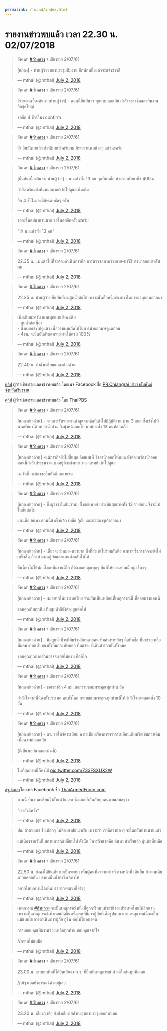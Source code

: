 ```yaml
---
permalink: /found/index.html
---
```


# รายงานข่าวพบแล้ว เวลา 22.30 น. 02/07/2018

<blockquote class="twitter-tweet" data-lang="en"><p lang="th" dir="ltr">อัพเดท <a href="https://twitter.com/hashtag/%E0%B8%96%E0%B9%89%E0%B8%B3%E0%B8%AB%E0%B8%A5%E0%B8%A7%E0%B8%87?src=hash&amp;ref_src=twsrc%5Etfw">#ถ้ำหลวง</a> จ.เชียงราย 2/07/61<br><br>[แถลง] - ท่านผู้ว่าฯ ของประชุมทีมงาน อีกพักหนึ่งแล้วจะแจ้งข่าวดี</p>&mdash; mthai (@mthai) <a href="https://twitter.com/mthai/status/1013806772329463808?ref_src=twsrc%5Etfw">July 2, 2018</a></blockquote>
<script async src="https://platform.twitter.com/widgets.js" charset="utf-8"></script>

<blockquote class="twitter-tweet" data-lang="en"><p lang="th" dir="ltr">อัพเดท <a href="https://twitter.com/hashtag/%E0%B8%96%E0%B9%89%E0%B8%B3%E0%B8%AB%E0%B8%A5%E0%B8%A7%E0%B8%87?src=hash&amp;ref_src=twsrc%5Etfw">#ถ้ำหลวง</a> จ.เชียงราย 2/07/61<br><br>[รายงานเบื้องต้นจากท่านผู้ว่าฯ] - ตอนนี้ยืนยันว่า ทุกคนปลอดภัย กำลังจะส่งซีลและทีมงานอีกชุดใหญ่ <br><br>ขออีก 4 ชัวร์โมง confirm</p>&mdash; mthai (@mthai) <a href="https://twitter.com/mthai/status/1013807027225706496?ref_src=twsrc%5Etfw">July 2, 2018</a></blockquote>
<script async src="https://platform.twitter.com/widgets.js" charset="utf-8"></script>

<blockquote class="twitter-tweet" data-lang="en"><p lang="th" dir="ltr">อัพเดท <a href="https://twitter.com/hashtag/%E0%B8%96%E0%B9%89%E0%B8%B3%E0%B8%AB%E0%B8%A5%E0%B8%A7%E0%B8%87?src=hash&amp;ref_src=twsrc%5Etfw">#ถ้ำหลวง</a> จ.เชียงราย 2/07/61<br><br>ย้ำ ยืนยันมาแล้ว ข่าวดีมาแล้วครับผม มีรายงานพบน้องๆ แล้วนะครับ</p>&mdash; mthai (@mthai) <a href="https://twitter.com/mthai/status/1013807161284091909?ref_src=twsrc%5Etfw">July 2, 2018</a></blockquote>
<script async src="https://platform.twitter.com/widgets.js" charset="utf-8"></script>

<blockquote class="twitter-tweet" data-lang="en"><p lang="th" dir="ltr">อัพเดท <a href="https://twitter.com/hashtag/%E0%B8%96%E0%B9%89%E0%B8%B3%E0%B8%AB%E0%B8%A5%E0%B8%A7%E0%B8%87?src=hash&amp;ref_src=twsrc%5Etfw">#ถ้ำหลวง</a> จ.เชียงราย 2/07/61<br><br>[ยืนยันเบื้องต้นจากท่านผู้ว่าฯ] - พบแล้วทั้ง 13 คน จุดที่พบคือ ห่างจากพัทยาบีช 400 ม. <br><br>กำลังเตรียมส่งทีมหมอภาคย์เข้าไปดูแลเพิ่มเติม <br><br>อีก 4 ชั่วโมงจะมีอัพเดทชัดๆ ครับ</p>&mdash; mthai (@mthai) <a href="https://twitter.com/mthai/status/1013807794191908866?ref_src=twsrc%5Etfw">July 2, 2018</a></blockquote>
<script async src="https://platform.twitter.com/widgets.js" charset="utf-8"></script>

<blockquote class="twitter-tweet" data-lang="en"><p lang="th" dir="ltr">รอจะโพสต์มานานมาก ขอโพสต์อีกครั้งนะครับ<br><br>&quot;ย้ำ พบแล้วทั้ง 13 คน&quot;</p>&mdash; mthai (@mthai) <a href="https://twitter.com/mthai/status/1013807971338317824?ref_src=twsrc%5Etfw">July 2, 2018</a></blockquote>
<script async src="https://platform.twitter.com/widgets.js" charset="utf-8"></script>

<blockquote class="twitter-tweet" data-lang="en"><p lang="th" dir="ltr">อัพเดท <a href="https://twitter.com/hashtag/%E0%B8%96%E0%B9%89%E0%B8%B3%E0%B8%AB%E0%B8%A5%E0%B8%A7%E0%B8%87?src=hash&amp;ref_src=twsrc%5Etfw">#ถ้ำหลวง</a> จ.เชียงราย 2/07/61<br><br>22.35 น. แผนต่อไปที่จะต้องดำเนินการคือ การตรวจสภาพร่างกาย-หาวิธีทางนำออกมาครับผม</p>&mdash; mthai (@mthai) <a href="https://twitter.com/mthai/status/1013808249508773890?ref_src=twsrc%5Etfw">July 2, 2018</a></blockquote>
<script async src="https://platform.twitter.com/widgets.js" charset="utf-8"></script>

<blockquote class="twitter-tweet" data-lang="en"><p lang="th" dir="ltr">อัพเดท <a href="https://twitter.com/hashtag/%E0%B8%96%E0%B9%89%E0%B8%B3%E0%B8%AB%E0%B8%A5%E0%B8%A7%E0%B8%87?src=hash&amp;ref_src=twsrc%5Etfw">#ถ้ำหลวง</a> จ.เชียงราย 2/07/61<br><br>22.35 น. ท่านผู้ว่าฯ ยืนยันยังคงสูบน้ำต่อไป เพราะนั่นคือหนึ่งช่องทางในการนำทุกคนออกมา</p>&mdash; mthai (@mthai) <a href="https://twitter.com/mthai/status/1013808556649299968?ref_src=twsrc%5Etfw">July 2, 2018</a></blockquote>
<script async src="https://platform.twitter.com/widgets.js" charset="utf-8"></script>

<blockquote class="twitter-tweet" data-lang="en"><p lang="th" dir="ltr">เพิ่มเติมนะครับ แผนทุกแผนยังคงเดิม <br>- สูบน้ำต่อเนื่อง<br>- ส่งหมอเข้าไปดูแล้ว เพื่อวางแผนถัดไปในการนำออกมา/ดูแลก่อน<br>- 4ชม. จะยืนยันอัพเดทรายงานให้ครบ 100%</p>&mdash; mthai (@mthai) <a href="https://twitter.com/mthai/status/1013809195907338240?ref_src=twsrc%5Etfw">July 2, 2018</a></blockquote>
<script async src="https://platform.twitter.com/widgets.js" charset="utf-8"></script>

<blockquote class="twitter-tweet" data-lang="en"><p lang="th" dir="ltr">อัพเดท <a href="https://twitter.com/hashtag/%E0%B8%96%E0%B9%89%E0%B8%B3%E0%B8%AB%E0%B8%A5%E0%B8%A7%E0%B8%87?src=hash&amp;ref_src=twsrc%5Etfw">#ถ้ำหลวง</a> จ.เชียงราย 2/07/61<br><br>22.40 น. กำลังเตรียมแถลงข่าวด่วน</p>&mdash; mthai (@mthai) <a href="https://twitter.com/mthai/status/1013809708409356289?ref_src=twsrc%5Etfw">July 2, 2018</a></blockquote>
<script async src="https://platform.twitter.com/widgets.js" charset="utf-8"></script>

[คลิป](https://www.facebook.com/prchiangrai2014/videos/852311068290685/) ผู้ว่าฯเชียงรายแถลงข่าวพบแล้ว โดยเพจ Facebook ชื่อ [PR.Chiangrai ประชาสัมพันธ์จังหวัดเชียงราย](https://www.facebook.com/prchiangrai2014/)

[คลิป](https://www.youtube.com/watch?v=Km7e__-uT00) ผู้ว่าฯเชียงรายแถลงข่าวพบแล้ว โดย ThaiPBS

<blockquote class="twitter-tweet" data-lang="en"><p lang="th" dir="ltr">อัพเดท <a href="https://twitter.com/hashtag/%E0%B8%96%E0%B9%89%E0%B8%B3%E0%B8%AB%E0%B8%A5%E0%B8%A7%E0%B8%87?src=hash&amp;ref_src=twsrc%5Etfw">#ถ้ำหลวง</a> จ.เชียงราย 2/07/61<br><br>[แถลงข่าวด่วน] - จากการรับรายงานล่าสุดจากซีลที่เข้าไปปฏิบัติงาน ผ่าน 3 แยก ซึ่งเข้าไปที่หาดพัทยาได้ พบว่าน้ำท่วม จึงมุ่งหน้าเลยไป พบน้องทั้ง 13 คนปลอดภัย</p>&mdash; mthai (@mthai) <a href="https://twitter.com/mthai/status/1013810014375428096?ref_src=twsrc%5Etfw">July 2, 2018</a></blockquote>
<script async src="https://platform.twitter.com/widgets.js" charset="utf-8"></script>

<blockquote class="twitter-tweet" data-lang="en"><p lang="th" dir="ltr">อัพเดท <a href="https://twitter.com/hashtag/%E0%B8%96%E0%B9%89%E0%B8%B3%E0%B8%AB%E0%B8%A5%E0%B8%A7%E0%B8%87?src=hash&amp;ref_src=twsrc%5Etfw">#ถ้ำหลวง</a> จ.เชียงราย 2/07/61<br><br>[แถลงข่าวด่วน] -แต่ภารกิจยังไม่สิ้นสุด คือแผนที่ 1 เอาน้ำออกให้หมด ยังต้องพร่องน้ำออก ตอนนี้กำลังประชุมวางแผนอยู่ที่จะส่งพยาบาล-แพทย์ เข้าไปดูแล <br><br>ณ วันนี้ จะต้องขอยืนยันอีกหลายชม.</p>&mdash; mthai (@mthai) <a href="https://twitter.com/mthai/status/1013810183984672768?ref_src=twsrc%5Etfw">July 2, 2018</a></blockquote>
<script async src="https://platform.twitter.com/widgets.js" charset="utf-8"></script>

<blockquote class="twitter-tweet" data-lang="en"><p lang="th" dir="ltr">อัพเดท <a href="https://twitter.com/hashtag/%E0%B8%96%E0%B9%89%E0%B8%B3%E0%B8%AB%E0%B8%A5%E0%B8%A7%E0%B8%87?src=hash&amp;ref_src=twsrc%5Etfw">#ถ้ำหลวง</a> จ.เชียงราย 2/07/61<br><br>[แถลงข่าวด่วน] - ซึ่งผูว่าฯ ยืนยันว่าพบ ซึ่งขอแพทย์ ประเมินสุขภาพทั้ง 13 รายก่อน จึงจะไปในขั้นถัดไป<br><br>แผนคือ ค้นหา ตอนนี้สำเร็จแล้ว เหลือ กู้ภัย และนำน้องๆเค้าออกมา</p>&mdash; mthai (@mthai) <a href="https://twitter.com/mthai/status/1013810395964772354?ref_src=twsrc%5Etfw">July 2, 2018</a></blockquote>
<script async src="https://platform.twitter.com/widgets.js" charset="utf-8"></script>

<blockquote class="twitter-tweet" data-lang="en"><p lang="th" dir="ltr">อัพเดท <a href="https://twitter.com/hashtag/%E0%B8%96%E0%B9%89%E0%B8%B3%E0%B8%AB%E0%B8%A5%E0%B8%A7%E0%B8%87?src=hash&amp;ref_src=twsrc%5Etfw">#ถ้ำหลวง</a> จ.เชียงราย 2/07/61<br><br>[แถลงข่าวด่วน] - เดี๋ยวจะส่งหมอ-พยาบาล สิ่งที่ส่งเข้าไปร่วมกันคือ อาหาร ซึ่งภารกิจจะยังไม่เสร็จสิ้น ก็จะทำแผนกู้ภัยและแผนส่งกลับให้ได้ <br><br>คืนนี้คงไม่ได้พัก ซึ่งแต่ทีมงานดีใจ ก็ต้องขอบคุณทุกๆ ทีมที่ให้ความร่วมมือทุกเรื่องๆ</p>&mdash; mthai (@mthai) <a href="https://twitter.com/mthai/status/1013810666099040256?ref_src=twsrc%5Etfw">July 2, 2018</a></blockquote>
<script async src="https://platform.twitter.com/widgets.js" charset="utf-8"></script>

<blockquote class="twitter-tweet" data-lang="en"><p lang="th" dir="ltr">อัพเดท <a href="https://twitter.com/hashtag/%E0%B8%96%E0%B9%89%E0%B8%B3%E0%B8%AB%E0%B8%A5%E0%B8%A7%E0%B8%87?src=hash&amp;ref_src=twsrc%5Etfw">#ถ้ำหลวง</a> จ.เชียงราย 2/07/61<br><br>[แถลงข่าวด่วน] - ผมอยากให้ประเทศไทย ร่วมกันเป็นเหมือนที่เหตุการณ์นี้ ที่ดอยนางนอนนี้ <br><br>ขอบคุณทีมทุกทีม ทีมสูบน้ำก็ยังต้องสูบต่อไป</p>&mdash; mthai (@mthai) <a href="https://twitter.com/mthai/status/1013810813025439744?ref_src=twsrc%5Etfw">July 2, 2018</a></blockquote>
<script async src="https://platform.twitter.com/widgets.js" charset="utf-8"></script>

<blockquote class="twitter-tweet" data-lang="en"><p lang="th" dir="ltr">อัพเดท <a href="https://twitter.com/hashtag/%E0%B8%96%E0%B9%89%E0%B8%B3%E0%B8%AB%E0%B8%A5%E0%B8%A7%E0%B8%87?src=hash&amp;ref_src=twsrc%5Etfw">#ถ้ำหลวง</a> จ.เชียงราย 2/07/61<br><br>[แถลงข่าวด่วน] - ทีมสูบน้ำที่จะมีทีมร่วมอีกหลายคน ทีมค้นหาหลักๆ คือทีมซีล ที่มาช่วยเหลือ ทีมคนหาบนถ้ำ ของทั้งทีมกองทัพบอก ทีมตชด. ที่เดินสำรวจกันทั้งหมด<br><br>ขอบคุณทุกภาคส่วนอาจจะเอ่ยไม่ครบ คือดีใจ</p>&mdash; mthai (@mthai) <a href="https://twitter.com/mthai/status/1013811138293690368?ref_src=twsrc%5Etfw">July 2, 2018</a></blockquote>
<script async src="https://platform.twitter.com/widgets.js" charset="utf-8"></script>

<blockquote class="twitter-tweet" data-lang="en"><p lang="th" dir="ltr">อัพเดท <a href="https://twitter.com/hashtag/%E0%B8%96%E0%B9%89%E0%B8%B3%E0%B8%AB%E0%B8%A5%E0%B8%A7%E0%B8%87?src=hash&amp;ref_src=twsrc%5Etfw">#ถ้ำหลวง</a> จ.เชียงราย 2/07/61<br><br>[แถลงข่าวด่วน] - ขอเวลาอีก 4 ชม. ขอกราบขอบพระคุณทุกท่าน สื่อ <br><br>กำลังใจจากพี่น้องทั้งประเทศ คนทั้งโลก กราบขอบพระคุณทุกท่านที่ให้กำลังใจมาตลอดทั้ง 10 วัน</p>&mdash; mthai (@mthai) <a href="https://twitter.com/mthai/status/1013811314043392000?ref_src=twsrc%5Etfw">July 2, 2018</a></blockquote>
<script async src="https://platform.twitter.com/widgets.js" charset="utf-8"></script>

<blockquote class="twitter-tweet" data-lang="en"><p lang="th" dir="ltr">อัพเดท <a href="https://twitter.com/hashtag/%E0%B8%96%E0%B9%89%E0%B8%B3%E0%B8%AB%E0%B8%A5%E0%B8%A7%E0%B8%87?src=hash&amp;ref_src=twsrc%5Etfw">#ถ้ำหลวง</a> จ.เชียงราย 2/07/61<br><br>[แถลงข่าวด่วน] - ตร. ขอให้จัดระเบียบ คงระเบียบเรื่องการจราจรเหมือนเดิมหรือเข้มกว่าเดิม เพื่อความปลอดภัย <br><br>(มีเสียงเฮกันตลอดช่วงนี้)</p>&mdash; mthai (@mthai) <a href="https://twitter.com/mthai/status/1013811485724688385?ref_src=twsrc%5Etfw">July 2, 2018</a></blockquote>
<script async src="https://platform.twitter.com/widgets.js" charset="utf-8"></script>

<blockquote class="twitter-tweet" data-lang="en"><p lang="th" dir="ltr">ในที่สุดภาพนี้ก็หาใช้ <a href="https://t.co/Z33FSXUX2W">pic.twitter.com/Z33FSXUX2W</a></p>&mdash; mthai (@mthai) <a href="https://twitter.com/mthai/status/1013812039620259840?ref_src=twsrc%5Etfw">July 2, 2018</a></blockquote>
<script async src="https://platform.twitter.com/widgets.js" charset="utf-8"></script>

[สรุปแถลง](https://www.facebook.com/thaiarmedforce/posts/10156645136064612)โดยเพจ Facebook ชื่อ [ThaiArmedForce.com](https://www.facebook.com/thaiarmedforce/)

<blockquote class="twitter-tweet" data-lang="en"><p lang="th" dir="ltr">ภาพนี้ ทีมงานเตรียมไว้ตั้งแต่วันแรก ซึ่งแอดย้ำกันกับทุกคนถามเสมอๆว่า <br><br>&quot;เรายังมีหวัง&quot;</p>&mdash; mthai (@mthai) <a href="https://twitter.com/mthai/status/1013813345764311040?ref_src=twsrc%5Etfw">July 2, 2018</a></blockquote>
<script async src="https://platform.twitter.com/widgets.js" charset="utf-8"></script>

<blockquote class="twitter-tweet" data-lang="en"><p lang="th" dir="ltr">ปล. ถ้าตรงเลข 1 แปลกๆ ไม่ต้องสงสัยนะครับ เพราะว่า เราคิดว่าน้องๆ จะได้กลับบ้านนานแล้ว<br><br>แต่เนื่องจากวันนี้ สถานการณ์เปลี่ยนไป ดังนั้น 1ภารกิจแรกคือ ค้นหา สำเร็จแล้ว ลุ้นต่อที่เหลือ</p>&mdash; mthai (@mthai) <a href="https://twitter.com/mthai/status/1013813787965603840?ref_src=twsrc%5Etfw">July 2, 2018</a></blockquote>
<script async src="https://platform.twitter.com/widgets.js" charset="utf-8"></script>

<blockquote class="twitter-tweet" data-lang="en"><p lang="th" dir="ltr">อัพเดท <a href="https://twitter.com/hashtag/%E0%B8%96%E0%B9%89%E0%B8%B3%E0%B8%AB%E0%B8%A5%E0%B8%A7%E0%B8%87?src=hash&amp;ref_src=twsrc%5Etfw">#ถ้ำหลวง</a> จ.เชียงราย 2/07/61<br><br>22.50 น. ยังคงได้ยินเสียงเฮเป็นระยะๆ เห็นผู้คนที่มาจากต่างที่ ต่างหน้าที่ เดินยิ้ม บ้างคนเดินมากอดคอกัน บางคนยืนน้ำตาซึม ร้องไห้<br><br>อยากให้ทุกท่านได้เห็นบรรยากาศตรงนี้จริงๆ</p>&mdash; mthai (@mthai) <a href="https://twitter.com/mthai/status/1013814521029201923?ref_src=twsrc%5Etfw">July 2, 2018</a></blockquote>
<script async src="https://platform.twitter.com/widgets.js" charset="utf-8"></script>

<blockquote class="twitter-tweet" data-lang="en"><p lang="th" dir="ltr">เหตุการณ์ <a href="https://twitter.com/hashtag/%E0%B8%96%E0%B9%89%E0%B8%B3%E0%B8%AB%E0%B8%A5%E0%B8%A7%E0%B8%87?src=hash&amp;ref_src=twsrc%5Etfw">#ถ้ำหลวง</a> จะเป็นเหตุการณ์หนึ่งที่ถูกจารีกบนประวัติของประเทศไทยไปอีกนาน เพราะเป็นเหตุการณ์เพิ่งเคยเกิดขึ้นครั้งแรกที่มีการกู้ภัยที่เต็มรูปแบบ และ เหตุการณ์นี้จะเป็นแม่แบบในการดำเนินการกู้ภัย กู้ชีพ ต่อไปในอนาคต<br><br>กราบขอบคุณทีมงานช่วยเหลือทุกท่าน ขอบคุณจากใจ<br><br>//กราบไม่แบมือ</p>&mdash; mthai (@mthai) <a href="https://twitter.com/mthai/status/1013815707530756096?ref_src=twsrc%5Etfw">July 2, 2018</a></blockquote>
<script async src="https://platform.twitter.com/widgets.js" charset="utf-8"></script>

<blockquote class="twitter-tweet" data-lang="en"><p lang="th" dir="ltr">อัพเดท <a href="https://twitter.com/hashtag/%E0%B8%96%E0%B9%89%E0%B8%B3%E0%B8%AB%E0%B8%A5%E0%B8%A7%E0%B8%87?src=hash&amp;ref_src=twsrc%5Etfw">#ถ้ำหลวง</a> จ.เชียงราย 2/07/61<br><br>23.00 น. แทบทุกทีมที่ได้ยินเสียงจาก ว. ที่ยืนยันเหตุการณ์ ต่างดีใจกันทุกทีมเลย <br><br>//เย้ๆ  แอดยังอารมณ์ค้างอยู่เลย</p>&mdash; mthai (@mthai) <a href="https://twitter.com/mthai/status/1013817158000771074?ref_src=twsrc%5Etfw">July 2, 2018</a></blockquote>
<script async src="https://platform.twitter.com/widgets.js" charset="utf-8"></script>

<blockquote class="twitter-tweet" data-lang="en"><p lang="th" dir="ltr">อัพเดท <a href="https://twitter.com/hashtag/%E0%B8%96%E0%B9%89%E0%B8%B3%E0%B8%AB%E0%B8%A5%E0%B8%A7%E0%B8%87?src=hash&amp;ref_src=twsrc%5Etfw">#ถ้ำหลวง</a> จ.เชียงราย 2/07/61<br><br>23.20 น. เสียงญาติๆ ยังส่งเสียงเฮดังทะลุห้องประชุมออกมาเลย</p>&mdash; mthai (@mthai) <a href="https://twitter.com/mthai/status/1013819520618676230?ref_src=twsrc%5Etfw">July 2, 2018</a></blockquote>
<script async src="https://platform.twitter.com/widgets.js" charset="utf-8"></script>
